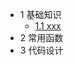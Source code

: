 <!-- markdownlint-disable-next-line first-line-heading -->

- 1 基础知识
  - [1.1 xxx](cpp/1.基础知识/1.1xxx.md)
- 2 常用函数
- 3 代码设计

